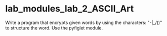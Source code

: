 # lab_modules_lab_2_ASCII_Art

Write a program that encrypts given words by using the characters: "-|_/\()" to structure the word. Use the pyfiglet module. 
